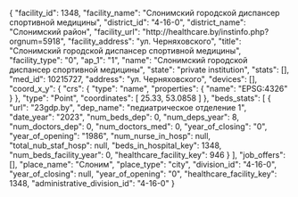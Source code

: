 {
    "facility_id": 1348,
    "facility_name": "Слонимский городской диспансер спортивной медицины",
    "district_id": "4-16-0",
    "district_name": "Слонимский район",
    "facility_url": "http:\/\/healthcare.by\/instinfo.php?orgnum=5918",
    "facility_address": "ул. Черняховского",
    "title": "Слонимский городской диспансер спортивной медицины",
    "facility_type": "0",
    "ap_1": "1",
    "name": "Слонимский городской диспансер спортивной медицины",
    "state": "private institution",
    "stats": [],
    "med_id": 10215727,
    "address": "ул. Черняховского",
    "devices": [],
    "coord_x_y": {
        "crs": {
            "type": "name",
            "properties": {
                "name": "EPSG:4326"
            }
        },
        "type": "Point",
        "coordinates": [
            25.33,
            53.0858
        ]
    },
    "beds_stats": [
        {
            "url": "23gdp.by",
            "dep_name": "педиатрическое отделение 1",
            "date_year": "2023",
            "num_beds_dep": 0,
            "num_deps_year": 8,
            "num_doctors_dep": 0,
            "num_doctors_med": 0,
            "year_of_closing": "0",
            "year_of_opening": "1986",
            "num_nurse_in_hosp": null,
            "total_nub_staf_hosp": null,
            "beds_in_hospital_key": 1348,
            "num_beds_facility_year": 0,
            "healthcare_facility_key": 946
        }
    ],
    "job_offers": [],
    "place_name": "Слоним",
    "place_type": "city",
    "division_id": "4-16-0",
    "year_of_closing": null,
    "year_of_opening": "0",
    "healthcare_facility_key": 1348,
    "administrative_division_id": "4-16-0"
}